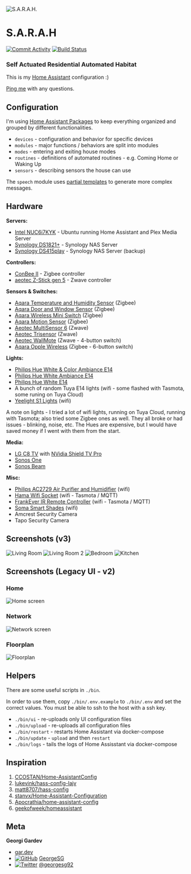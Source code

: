 ![S.A.R.A.H.](assets/eureka.sarah.jpg?raw=true)

# S.A.R.A.H

[![Commit Activity](https://img.shields.io/github/commit-activity/m/GeorgeSG/sarah)](https://github.com/GeorgeSG/sarah)
[![Build Status](https://travis-ci.com/GeorgeSG/sarah.svg?token=XdvzWyHdX7CysRsYcThK&branch=master)](https://travis-ci.com/GeorgeSG/sarah)

### Self Actuated Residential Automated Habitat

This is my [Home Assistant](https://home-assistant.io/) configuration :)

[Ping me](#meta) with any questions.

## Configuration

I'm using [Home Assistant Packages](https://www.home-assistant.io/docs/configuration/packages/) to
keep everything organized and grouped by different functionalities.

- `devices` - configuration and behavior for specific devices
- `modules` - major functions / behaviors are split into modules
- `modes` - entering and exiting house modes
- `routines` - definitions of automated routines - e.g. Coming Home or Waking Up
- `sensors` - describing sensors the house can use

The `speech` module uses [partial templates](https://github.com/GeorgeSG/sarah/tree/master/templates/partials) to generate more complex messages.

## Hardware

**Servers:**

- [Intel NUC6i7KYK](https://www.intel.com/content/www/us/en/products/boards-kits/nuc/kits/nuc6i7kyk.html) - Ubuntu running Home Assistant and Plex Media Server
- [Synology DS1821+](https://www.synology.com/en-global/products/DS1821+) - Synology NAS Server
- [Synology DS415play](https://www.synology.com/) - Synology NAS Server (backup)

**Controllers:**

- [ConBee II](https://www.phoscon.de/en/conbee2) - Zigbee controller
- [aeotec Z-Stick gen 5](https://aeotec.com/z-wave-usb-stick/index.html) - Zwave controller

**Sensors & Switches:**

- [Aqara Temperature and Humidity Sensor](https://www.aqara.com/us/temperature_humidity_sensor.html) (Zigbee)
- [Aqara Door and Window Sensor](https://www.aqara.com/us/door_and_window_sensor.html) (Zigbee)
- [Aqara Wireless Mini Switch](https://www.aqara.com/en/smart_wireless_mini_switch.html) (Zigbee)
- [Aqara Motion Sensor](https://www.aqara.com/eu/motion_sensor.html) (Zigbee)
- [Aeotec MultiSensor 6](https://aeotec.com/z-wave-sensor/index.html) (Zwave)
- [Aeotec Trisensor](https://aeotec.com/z-wave-motion-sensor/index.html) (Zwave)
- [Aeotec WallMote](https://aeotec.com/z-wave-wireless-switch/index.html) (Zwave - 4-button switch)
- [Aqara Opple Wireless](https://zigbee.blakadder.com/Xiaomi_WXCJKG13LM.html) (Zigbee - 6-button switch)

**Lights:**

- [Philips Hue White & Color Ambiance E14](https://www.philips-hue.com/en-us/p/hue-white-and-color-ambiance-single-bulb-e12/046677556969)
- [Philips Hue White Ambiance E14](https://www.philips-hue.com/en-us/p/hue-white-ambiance-single-bulb-e12/046677556976)
- [Philips Hue White E14](https://www.philips-hue.com/en-us/p/hue-white-2-pack-e12/046677548285)
- A bunch of random Tuya E14 lights (wifi - some flashed with Tasmota, some runing on Tuya Cloud)
- [Yeelight S1 Lights](https://www.yeelight.com/en_US/product/lemon2-color) (wifi)

A note on lights - I tried a lot of wifi lights, running on Tuya Cloud, running with Tasmota; also
tried some Zigbee ones as well. They all broke or had issues - blinking, noise, etc. The Hues are
expensive, but I would have saved money if I went with them from the start.

**Media:**

- [LG C8 TV](https://www.lg.com/uk/tvs/lg-OLED55C8PLA) with [NVidia Shield TV Pro](https://www.nvidia.com/en-us/shield/shield-tv-pro/)
- [Sonos One](https://www.sonos.com/en-us/shop/one.html)
- [Sonos Beam](https://www.sonos.com/en-us/shop/beam.html)

**Misc:**
- [Philips AC2729 Air Purifier and Humidifier](https://www.p4c.philips.com/cgi-bin/cpindex.pl?scy=EE&slg=EN&ctn=AC2729/10) (wifi)
- [Hama Wifi Socket](https://de.hama.com/00176565/hama-wifi-socket-with-integrated-current-measuring-device-3680-w-16-a) (wifi - Tasmota / MQTT)
- [FrankEver IR Remote Controller](https://www.amazon.com/Controller-Universal-Infrared-Repeater-Compatible/dp/B07ZP5NQWF) (wifi - Tasmota / MQTT)
- [Soma Smart Shades](https://www.somasmarthome.com/) (wifi)
- Amcrest Security Camera
- Tapo Security Camera

## Screenshots (v3)

![Living Room](assets/screenshot-v3-living-room.png?raw=true)
![Living Room 2](assets/screenshot-v3-living-room-2.png?raw=true)
![Bedroom](assets/screenshot-v3-bedroom.png?raw=true)
![Kitchen](assets/screenshot-v3-kitchen.png?raw=true)

## Screenshots (Legacy UI - v2)

### Home

![Home screen](assets/screenshot-home.png?raw=true)

### Network

![Network screen](assets/screenshot-network.png?raw=true)

### Floorplan

![Floorplan](assets/screenshot-floorplan.png?raw=true)

## Helpers

There are some useful scripts in `./bin`.

In order to use them, copy `./bin/.env.example` to `./bin/.env` and set the correct values.
You must be able to ssh to the host with a ssh key.

- `./bin/ui` - re-uploads only UI configuration files
- `./bin/upload` - re-uploads all configuration files
- `./bin/restart` - restarts Home Assistant via docker-compose
- `./bin/update` - `upload` and then `restart`
- `./bin/logs` - tails the logs of Home Assisstant via docker-compose

## Inspiration

1. [CCOSTAN/Home-AssistantConfig](https://github.com/CCOSTAN/Home-AssistantConfig)
1. [lukevink/hass-config-lajv](https://github.com/lukevink/hass-config-lajv)
1. [matt8707/hass-config](https://github.com/matt8707/hass-config)
1. [stanvx/Home-Assistant-Configuration](https://github.com/stanvx/Home-Assistant-Configuration)
1. [Apocrathia/home-assistant-config](https://github.com/Apocrathia/home-assistant-config)
1. [geekofweek/homeassistant](https://github.com/geekofweek/homeassistant)

## Meta

[1.1]: http://i.imgur.com/wWzX9uB.png
[2.1]: http://i.imgur.com/9I6NRUm.png

**Georgi Gardev**

- [gar.dev](https://gar.dev)
- [![GitHub][2.1]](https://github.com/GeorgeSG/) [GeorgeSG](https://github.com/GeorgeSG/)
- [![Twitter][1.1]](https://twitter.com/georgesg92) [@georgesg92](https://twitter.com/georgesg92)
